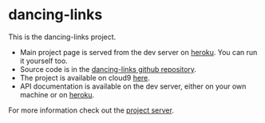 dancing-links
=============

This is the dancing-links project.
 
 * Main project page is served from the dev server on [heroku](http://dancing-links.herokuapp.com/).  You can run it yourself too.
 * Source code is in the [dancing-links github repository](https://github.com/kybernetikos/dancing-links).
 * The project is available on cloud9 [here](http://c9.io/kybernetikos/dancing-links).
 * API documentation is available on the dev server, either on your own machine or on [heroku](http://dancing-links.herokuapp.com/doc).

For more information check out the <a href="http://dancing-links.herokuapp.com/">project server</a>.